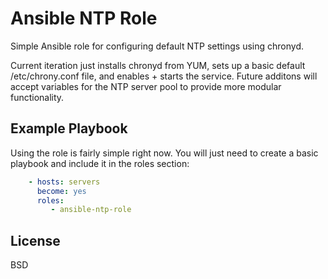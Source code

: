 Ansible NTP Role
=========

Simple Ansible role for configuring default NTP settings using chronyd. 

Current iteration just installs chronyd from YUM, sets up a basic default /etc/chrony.conf file, and enables + starts the service. Future additons will accept variables for the NTP server pool to provide more modular functionality. 


Example Playbook
----------------

Using the role is fairly simple right now. You will just need to create a basic playbook and include it in the roles section:

```YAML
    - hosts: servers
      become: yes
      roles:
         - ansible-ntp-role
```

License
-------

BSD

